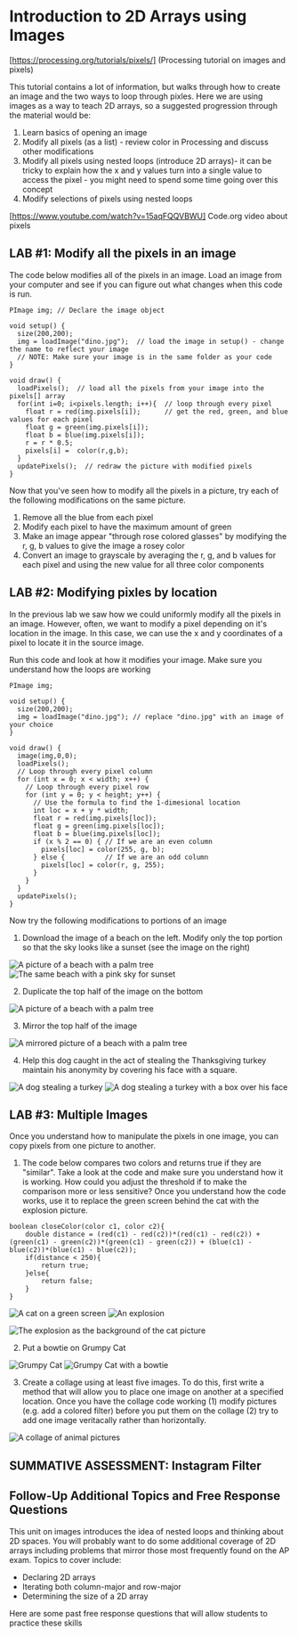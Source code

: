 # Introduction to 2D Arrays using Images

[https://processing.org/tutorials/pixels/] (Processing tutorial on images and pixels)

This tutorial contains a lot of information, but walks through how to create an image and the two ways to loop through pixles. Here we are using images as a way to teach 2D arrays, so a suggested progression through the material would be:
1. Learn basics of opening an image
2. Modify all pixels (as a list) - review color in Processing and discuss other modifications
3. Modify all pixels using nested loops (introduce 2D arrays)- it can be tricky to explain how the x and y values turn into a single value to access the pixel - you might need to spend some time going over this concept
4. Modify selections of pixels using nested loops 

[https://www.youtube.com/watch?v=15aqFQQVBWU] Code.org video about pixels

## LAB #1: Modify all the pixels in an image

The code below modifies all of the pixels in an image. Load an image from your computer and see if you can figure out what changes when this code is run.

```
PImage img; // Declare the image object

void setup() {
  size(200,200);
  img = loadImage("dino.jpg");  // load the image in setup() - change the name to reflect your image
  // NOTE: Make sure your image is in the same folder as your code
}

void draw() {
  loadPixels();  // load all the pixels from your image into the pixels[] array
  for(int i=0; i<pixels.length; i++){  // loop through every pixel
    float r = red(img.pixels[i]);      // get the red, green, and blue values for each pixel
    float g = green(img.pixels[i]);
    float b = blue(img.pixels[i]);
    r = r * 0.5;
    pixels[i] =  color(r,g,b);     
  }
  updatePixels();  // redraw the picture with modified pixels
}
```

Now that you've seen how to modify all the pixels in a picture, try each of the following modifications on the same picture. 
1. Remove all the blue from each pixel
2. Modify each pixel to have the maximum amount of green
3. Make an image appear "through rose colored glasses" by modifying the r, g, b values to give the image a rosey color
4. Convert an image to grayscale by averaging the r, g, and b values for each pixel and using the new value for all three color components

## LAB #2: Modifying pixles by location
In the previous lab we saw how we could uniformly modify all the pixels in an image. However, often, we want to modify a pixel depending on it's location in the image. In this case, we can use the x and y coordinates of a pixel to locate it in the source image. 

Run this code and look at how it modifies your image. Make sure you understand how the loops are working

```
PImage img;

void setup() {
  size(200,200);
  img = loadImage("dino.jpg"); // replace "dino.jpg" with an image of your choice
}

void draw() {
  image(img,0,0);
  loadPixels();
  // Loop through every pixel column
  for (int x = 0; x < width; x++) {
    // Loop through every pixel row
    for (int y = 0; y < height; y++) {
      // Use the formula to find the 1-dimesional location
      int loc = x + y * width;
      float r = red(img.pixels[loc]);
      float g = green(img.pixels[loc]);
      float b = blue(img.pixels[loc]);
      if (x % 2 == 0) { // If we are an even column
        pixels[loc] = color(255, g, b);
      } else {          // If we are an odd column
        pixels[loc] = color(r, g, 255);
      }
    }
  }
  updatePixels();
}
```
Now try the following modifications to portions of an image
1. Download the image of a beach on the left. Modify only the top portion so that the sky looks like a sunset (see the image on the right)

![A picture of a beach with a palm tree](https://github.com/treinartz/APCS.ProcessingResources/blob/gh-pages/chapters/beach.jpg)
![The same beach with a pink sky for sunset](https://github.com/treinartz/APCS.ProcessingResources/blob/gh-pages/chapters/sunset.png)

2. Duplicate the top half of the image on the bottom

![A picture of a beach with a palm tree](https://github.com/treinartz/APCS.ProcessingResources/blob/gh-pages/chapters/stack.png)

3. Mirror the top half of the image

![A mirrored picture of a beach with a palm tree](https://github.com/treinartz/APCS.ProcessingResources/blob/gh-pages/chapters/reflect.png)

4. Help this dog caught in the act of stealing the Thanksgiving turkey maintain his anonymity by covering his face with a square.

![A dog stealing a turkey](https://github.com/treinartz/APCS.ProcessingResources/blob/gh-pages/chapters/dog.jpg)
![A dog stealing a turkey with a box over his face](https://github.com/treinartz/APCS.ProcessingResources/blob/gh-pages/chapters/baddog.png)


## LAB #3: Multiple Images
Once you understand how to manipulate the pixels in one image, you can copy pixels from one picture to another. 

1. The code below compares two colors and returns true if they are "similar". Take a look at the code and make sure you understand how it is working. How could you adjust the threshold if to make the comparison more or less sensitive? Once you understand how the code works, use it to replace the green screen behind the cat with the explosion picture. 

```
boolean closeColor(color c1, color c2){
    double distance = (red(c1) - red(c2))*(red(c1) - red(c2)) + (green(c1) - green(c2))*(green(c1) - green(c2)) + (blue(c1) - blue(c2))*(blue(c1) - blue(c2));
    if(distance < 250){
        return true;
    }else{
        return false;
    }
}
```

![A cat on a green screen](https://github.com/treinartz/APCS.ProcessingResources/blob/gh-pages/chapters/cat1.jpg)
![An explosion](https://github.com/treinartz/APCS.ProcessingResources/blob/gh-pages/chapters/explode.jpg)

![The explosion as the background of the cat picture](https://github.com/treinartz/APCS.ProcessingResources/blob/gh-pages/chapters/greendone.png)

2. Put a bowtie on Grumpy Cat

![Grumpy Cat](https://github.com/treinartz/APCS.ProcessingResources/blob/gh-pages/chapters/grumpy.jpg)
![Grumpy Cat with a bowtie](https://github.com/treinartz/APCS.ProcessingResources/blob/gh-pages/chapters/grumpy2.png)

3. Create a collage using at least five images. To do this, first write a method that will allow you to place one image on another at a specified location. Once you have the collage code working (1) modify pictures (e.g. add a colored filter) before you put them on the collage (2) try to add one image veritacally rather than horizontally.

![A collage of animal pictures](https://github.com/treinartz/APCS.ProcessingResources/blob/gh-pages/chapters/collage.jpg)

## SUMMATIVE ASSESSMENT: Instagram Filter

## Follow-Up Additional Topics and Free Response Questions
This unit on images introduces the idea of nested loops and thinking about 2D spaces. You will probably want to do some additional coverage of 2D arrays including problems that mirror those most frequently found on the AP exam. Topics to cover include:
* Declaring 2D arrays
* Iterating both column-major and row-major 
* Determining the size of a 2D array

Here are some past free response questions that will allow students to practice these skills

